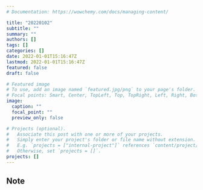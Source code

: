 ```yaml
---
# Documentation: https://wowchemy.com/docs/managing-content/

title: "20220102"
subtitle: ""
summary: ""
authors: []
tags: []
categories: []
date: 2022-01-01T15:16:47Z
lastmod: 2022-01-01T15:16:47Z
featured: false
draft: false

# Featured image
# To use, add an image named `featured.jpg/png` to your page's folder.
# Focal points: Smart, Center, TopLeft, Top, TopRight, Left, Right, BottomLeft, Bottom, BottomRight.
image:
  caption: ""
  focal_point: ""
  preview_only: false

# Projects (optional).
#   Associate this post with one or more of your projects.
#   Simply enter your project's folder or file name without extension.
#   E.g. `projects = ["internal-project"]` references `content/project/deep-learning/index.md`.
#   Otherwise, set `projects = []`.
projects: []
---
```


## Note

